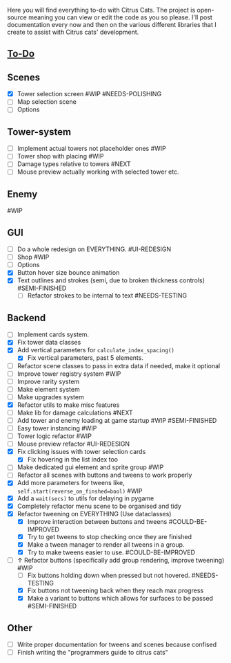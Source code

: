 Here you will find everything to-do with Citrus Cats. The project is open-source meaning you can view or edit the code as you so please. I'll post documentation every now and then on the various different libraries that I create to assist with Citrus cats' development. 

## <u>To-Do</u>

## Scenes
- [x] Tower selection screen  #WIP #NEEDS-POLISHING 
- [ ] Map selection scene
- [ ] Options

## Tower-system

- [ ] Implement actual towers not placeholder ones #WIP 
- [ ] Tower shop with placing #WIP 
- [ ] Damage types relative to towers #NEXT 
- [ ] Mouse preview actually working with selected tower etc.

## Enemy 
#WIP 

## GUI
- [ ] Do a whole redesign on EVERYTHING. #UI-REDESIGN
- [ ] Shop #WIP 
- [ ] Options 
- [x] Button hover size bounce animation
- [x] Text outlines and strokes (semi, due to broken thickness controls) #SEMI-FINISHED
	- [ ] Refactor strokes to be internal to text #NEEDS-TESTING

## Backend
- [ ] Implement cards system.
- [x] Fix tower data classes
- [x] Add vertical parameters for `calculate_index_spacing()` 
	- [x] Fix vertical parameters, past 5 elements.
- [ ] Refactor scene classes to pass in extra data if needed, make it optional
- [ ] Improve tower registry system #WIP
- [ ] Improve rarity system 
- [ ] Make element system
- [ ] Make upgrades system
- [x] Refactor utils to make misc features 
- [ ] Make lib for damage calculations #NEXT
- [ ] Add tower and enemy loading at game startup #WIP #SEMI-FINISHED 
- [ ] Easy tower instancing #WIP 
- [ ] Tower logic refactor #WIP 
- [ ] Mouse preview refactor #UI-REDESIGN 
- [x] Fix clicking issues with tower selection cards
	- [x] Fix hovering in the list index too
- [ ] Make dedicated gui element and sprite group #WIP 
- [ ] Refactor all scenes with buttons and tweens to work properly
- [x] Add more parameters for tweens like, `self.start(reverse_on_finshed=bool)` #WIP  
- [x] Add a `wait(secs)` to utils for delaying in pygame 
- [x] Completely refactor menu scene to be organised and tidy
- [x] Refactor tweening on EVERYTHING (Use dataclasses) 
	- [x] Improve interaction between buttons and tweens #COULD-BE-IMPROVED 
	- [x] Try to get tweens to stop checking once they are finished 
	- [x] Make a tween manager to render all tweens in a group.
	- [x] Try to make tweens easier to use. #COULD-BE-IMPROVED
- [ ] ↑ Refactor buttons (specifically add group rendering, improve tweening) #WIP 
	- [ ] Fix buttons holding down when pressed but not hovered. #NEEDS-TESTING 
	- [x] Fix buttons not tweening back when they reach max progress
	- [x] Make a variant to buttons which allows for surfaces to be passed #SEMI-FINISHED 
## Other
- [ ] Write proper documentation for tweens and scenes because confised
- [ ] Finish writing the "programmers guide to citrus cats"